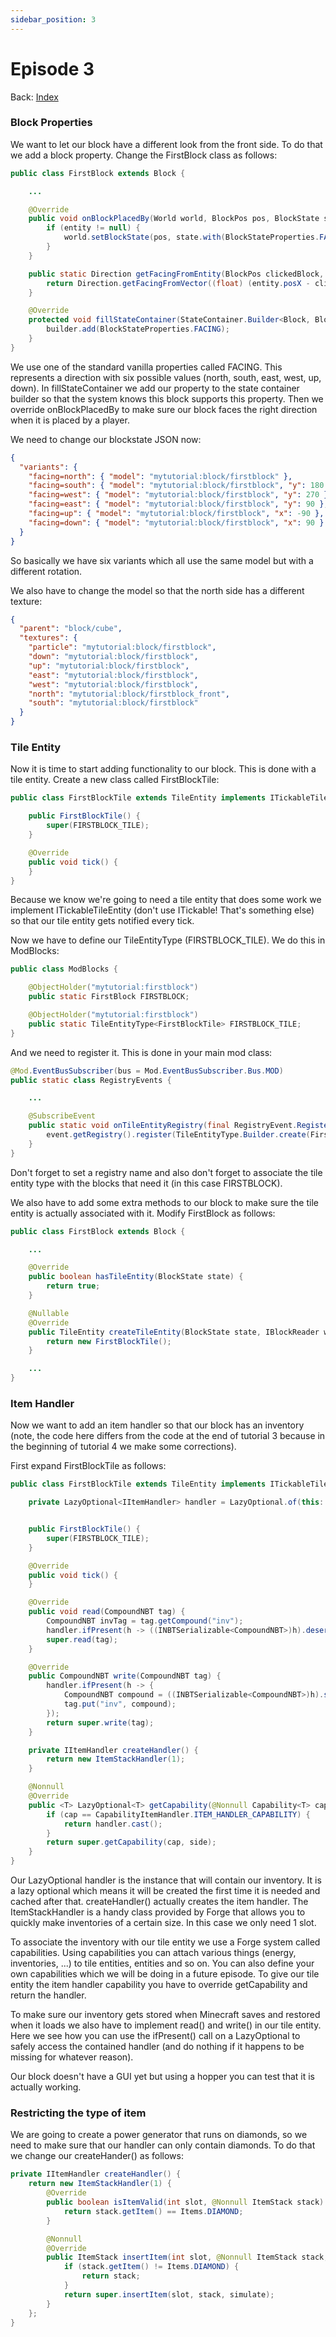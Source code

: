 ```yaml
---
sidebar_position: 3
---
```


# Episode 3

Back: [Index](./1.14-1.15-1.16.md)

### Block Properties

We want to let our block have a different look from the front side. To do that we add a block property. Change the FirstBlock class as follows:

```java
public class FirstBlock extends Block {

    ...

    @Override
    public void onBlockPlacedBy(World world, BlockPos pos, BlockState state, @Nullable LivingEntity entity, ItemStack stack) {
        if (entity != null) {
            world.setBlockState(pos, state.with(BlockStateProperties.FACING, getFacingFromEntity(pos, entity)), 2);
        }
    }

    public static Direction getFacingFromEntity(BlockPos clickedBlock, LivingEntity entity) {
        return Direction.getFacingFromVector((float) (entity.posX - clickedBlock.getX()), (float) (entity.posY - clickedBlock.getY()), (float) (entity.posZ - clickedBlock.getZ()));
    }

    @Override
    protected void fillStateContainer(StateContainer.Builder<Block, BlockState> builder) {
        builder.add(BlockStateProperties.FACING);
    }
}
```

We use one of the standard vanilla properties called FACING.
This represents a direction with six possible values (north, south, east, west, up, down).
In fillStateContainer we add our property to the state container builder so that the system knows this block supports this property.
Then we override onBlockPlacedBy to make sure our block faces the right direction when it is placed by a player.

We need to change our blockstate JSON now:

```json
{
  "variants": {
    "facing=north": { "model": "mytutorial:block/firstblock" },
    "facing=south": { "model": "mytutorial:block/firstblock", "y": 180 },
    "facing=west": { "model": "mytutorial:block/firstblock", "y": 270 },
    "facing=east": { "model": "mytutorial:block/firstblock", "y": 90 },
    "facing=up": { "model": "mytutorial:block/firstblock", "x": -90 },
    "facing=down": { "model": "mytutorial:block/firstblock", "x": 90 }
  }
}
```

So basically we have six variants which all use the same model but with a different rotation.

We also have to change the model so that the north side has a different texture:

```json
{
  "parent": "block/cube",
  "textures": {
    "particle": "mytutorial:block/firstblock",
    "down": "mytutorial:block/firstblock",
    "up": "mytutorial:block/firstblock",
    "east": "mytutorial:block/firstblock",
    "west": "mytutorial:block/firstblock",
    "north": "mytutorial:block/firstblock_front",
    "south": "mytutorial:block/firstblock"
  }
}
```

### Tile Entity

Now it is time to start adding functionality to our block.
This is done with a tile entity.
Create a new class called FirstBlockTile:

```java
public class FirstBlockTile extends TileEntity implements ITickableTileEntity {

    public FirstBlockTile() {
        super(FIRSTBLOCK_TILE);
    }

    @Override
    public void tick() {
    }
}
```

Because we know we're going to need a tile entity that does some work we implement ITickableTileEntity (don't use ITickable! That's something else) so that our tile entity gets notified every tick.

Now we have to define our TileEntityType (FIRSTBLOCK_TILE). We do this in ModBlocks:

```java
public class ModBlocks {

    @ObjectHolder("mytutorial:firstblock")
    public static FirstBlock FIRSTBLOCK;

    @ObjectHolder("mytutorial:firstblock")
    public static TileEntityType<FirstBlockTile> FIRSTBLOCK_TILE;
}
```

And we need to register it.
This is done in your main mod class:

```java
@Mod.EventBusSubscriber(bus = Mod.EventBusSubscriber.Bus.MOD)
public static class RegistryEvents {

    ...

    @SubscribeEvent
    public static void onTileEntityRegistry(final RegistryEvent.Register<TileEntityType<?>> event) {
        event.getRegistry().register(TileEntityType.Builder.create(FirstBlockTile::new, ModBlocks.FIRSTBLOCK).build(null).setRegistryName("firstblock"));
    }
}
```

Don't forget to set a registry name and also don't forget to associate the tile entity type with the blocks that need it (in this case FIRSTBLOCK).

We also have to add some extra methods to our block to make sure the tile entity is actually associated with it. Modify FirstBlock as follows:

```java title="FirstBlock.java"
public class FirstBlock extends Block {

    ...

    @Override
    public boolean hasTileEntity(BlockState state) {
        return true;
    }

    @Nullable
    @Override
    public TileEntity createTileEntity(BlockState state, IBlockReader world) {
        return new FirstBlockTile();
    }

    ...
}
```

### Item Handler

Now we want to add an item handler so that our block has an inventory (note, the code here differs from the code at the end of tutorial 3 because in the beginning of tutorial 4 we make some corrections).

First expand FirstBlockTile as follows:

```java title="FirstBlockTile.java"
public class FirstBlockTile extends TileEntity implements ITickableTileEntity {

    private LazyOptional<IItemHandler> handler = LazyOptional.of(this::createHandler);


    public FirstBlockTile() {
        super(FIRSTBLOCK_TILE);
    }

    @Override
    public void tick() {
    }

    @Override
    public void read(CompoundNBT tag) {
        CompoundNBT invTag = tag.getCompound("inv");
        handler.ifPresent(h -> ((INBTSerializable<CompoundNBT>)h).deserializeNBT(invTag));
        super.read(tag);
    }

    @Override
    public CompoundNBT write(CompoundNBT tag) {
        handler.ifPresent(h -> {
            CompoundNBT compound = ((INBTSerializable<CompoundNBT>)h).serializeNBT();
            tag.put("inv", compound);
        });
        return super.write(tag);
    }

    private IItemHandler createHandler() {
        return new ItemStackHandler(1);
    }

    @Nonnull
    @Override
    public <T> LazyOptional<T> getCapability(@Nonnull Capability<T> cap, @Nullable Direction side) {
        if (cap == CapabilityItemHandler.ITEM_HANDLER_CAPABILITY) {
            return handler.cast();
        }
        return super.getCapability(cap, side);
    }
}
```

Our LazyOptional handler is the instance that will contain our inventory.
It is a lazy optional which means it will be created the first time it is needed and cached after that. createHandler() actually creates the item handler.
The ItemStackHandler is a handy class provided by Forge that allows you to quickly make inventories of a certain size.
In this case we only need 1 slot.

To associate the inventory with our tile entity we use a Forge system called capabilities.
Using capabilities you can attach various things (energy, inventories, ...) to tile entities, entities and so on.
You can also define your own capabilities which we will be doing in a future episode.
To give our tile entity the item handler capability you have to override getCapability and return the handler.

To make sure our inventory gets stored when Minecraft saves and restored when it loads we also have to implement read() and write() in our tile entity.
Here we see how you can use the ifPresent() call on a LazyOptional to safely access the contained handler (and do nothing if it happens to be missing for whatever reason).

Our block doesn't have a GUI yet but using a hopper you can test that it is actually working.

### Restricting the type of item

We are going to create a power generator that runs on diamonds, so we need to make sure that our handler can only contain diamonds.
To do that we change our createHander() as follows:

```java
private IItemHandler createHandler() {
    return new ItemStackHandler(1) {
        @Override
        public boolean isItemValid(int slot, @Nonnull ItemStack stack) {
            return stack.getItem() == Items.DIAMOND;
        }

        @Nonnull
        @Override
        public ItemStack insertItem(int slot, @Nonnull ItemStack stack, boolean simulate) {
            if (stack.getItem() != Items.DIAMOND) {
                return stack;
            }
            return super.insertItem(slot, stack, simulate);
        }
    };
}
```
